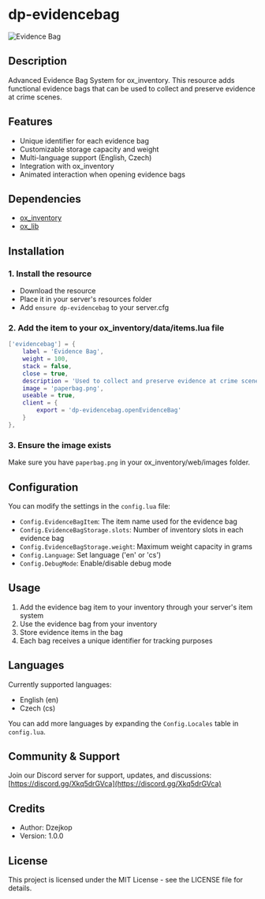 # dp-evidencebag

![Evidence Bag](https://forum-cfx-re.akamaized.net/optimized/5X/0/8/e/f/08ef0b73bc2e63568f9f426abd3bb926b52e1fb9_2_690x239.png)

## Description
Advanced Evidence Bag System for ox_inventory. This resource adds functional evidence bags that can be used to collect and preserve evidence at crime scenes.

## Features
- Unique identifier for each evidence bag
- Customizable storage capacity and weight
- Multi-language support (English, Czech)
- Integration with ox_inventory
- Animated interaction when opening evidence bags

## Dependencies
- [ox_inventory](https://github.com/overextended/ox_inventory)
- [ox_lib](https://github.com/overextended/ox_lib)

## Installation

### 1. Install the resource
- Download the resource
- Place it in your server's resources folder
- Add `ensure dp-evidencebag` to your server.cfg

### 2. Add the item to your ox_inventory/data/items.lua file
```lua
['evidencebag'] = {
    label = 'Evidence Bag',
    weight = 100,
    stack = false,
    close = true,
    description = 'Used to collect and preserve evidence at crime scenes',
    image = 'paperbag.png',
    useable = true,
    client = {
        export = 'dp-evidencebag.openEvidenceBag'
    }
},
```

### 3. Ensure the image exists
Make sure you have `paperbag.png` in your ox_inventory/web/images folder.

## Configuration
You can modify the settings in the `config.lua` file:

- `Config.EvidenceBagItem`: The item name used for the evidence bag
- `Config.EvidenceBagStorage.slots`: Number of inventory slots in each evidence bag
- `Config.EvidenceBagStorage.weight`: Maximum weight capacity in grams
- `Config.Language`: Set language ('en' or 'cs')
- `Config.DebugMode`: Enable/disable debug mode

## Usage
1. Add the evidence bag item to your inventory through your server's item system
2. Use the evidence bag from your inventory
3. Store evidence items in the bag
4. Each bag receives a unique identifier for tracking purposes

## Languages
Currently supported languages:
- English (en)
- Czech (cs)

You can add more languages by expanding the `Config.Locales` table in `config.lua`.

## Community & Support
Join our Discord server for support, updates, and discussions:
[https://discord.gg/Xkq5drGVca](https://discord.gg/Xkq5drGVca)

## Credits
- Author: Dzejkop
- Version: 1.0.0

## License
This project is licensed under the MIT License - see the LICENSE file for details.

